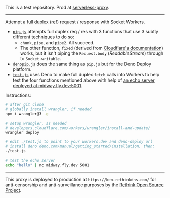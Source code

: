This is a test repository. Prod at [serverless-proxy](https://github.com/serverless-proxy/serverless-proxy).

---

Attempt a full duplex ([ref](https://developer.chrome.com/articles/fetch-streaming-requests)) request / response with Socket Workers.

- [`pip.js`](https://github.com/ignoramous/tcpworkers/blob/main/pip.js) attempts full duplex
  req / res with 3 functions that use 3 subtly different techniques to do so:
   - `chunk`, `pipe`, and `pipe2`. All succeed.
   - The other function, `fixed` (derived from [Cloudflare's documentation](https://developers.cloudflare.com/workers/runtime-apis/tcp-sockets)) works, but it isn't piping the `Request.body` (*ReadableStream*) through to `Socket.writable`.
- [`denopip.js`](https://github.com/ignoramous/tcpworkers/blob/main/denopip.js) does the same thing as
  `pip.js` but for the Deno Deploy platform.
- [`test.js`](https://github.com/ignoramous/tcpworkers/blob/main/test.js) uses Deno to make full duplex `fetch` calls
  into Workers to help test the four functions mentioned above with help of [an echo server deployed at midway.fly.dev:5001](https://github.com/celzero/midway).

Instructions:
```bash
# after git clone
# globally install wrangler, if needed
npm i wrangler@3 -g

# setup wrangler, as needed
# developers.cloudflare.com/workers/wrangler/install-and-update/
wrangler deploy

# edit ./test.js to point to your workers.dev and deno-deploy url
# install deno deno.com/manual/getting_started/installation, then:
./test.js

# test the echo server
echo "hello" | nc midway.fly.dev 5001
```

---

This proxy is deployed to production at `https://ken.rethinkdns.com/` for anti-censorship and anti-surveillance
purposes by the [Rethink Open Source Project](https://github.com/celzero/rethink-app).
